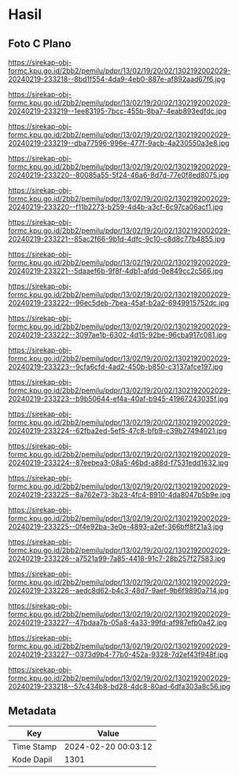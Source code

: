 # Hasil

## Foto C Plano

https://sirekap-obj-formc.kpu.go.id/2bb2/pemilu/pdpr/13/02/19/20/02/1302192002029-20240219-233218--8bd1f554-4da9-4eb0-887e-af892aad67f6.jpg

https://sirekap-obj-formc.kpu.go.id/2bb2/pemilu/pdpr/13/02/19/20/02/1302192002029-20240219-233219--1ee83195-7bcc-455b-8ba7-4eab893edfdc.jpg

https://sirekap-obj-formc.kpu.go.id/2bb2/pemilu/pdpr/13/02/19/20/02/1302192002029-20240219-233219--dba77596-996e-477f-9acb-4a230550a3e8.jpg

https://sirekap-obj-formc.kpu.go.id/2bb2/pemilu/pdpr/13/02/19/20/02/1302192002029-20240219-233220--80085a55-5f24-46a6-8d7d-77e0f8ed8075.jpg

https://sirekap-obj-formc.kpu.go.id/2bb2/pemilu/pdpr/13/02/19/20/02/1302192002029-20240219-233220--f11b2273-b259-4d4b-a3cf-6c97ca06acf1.jpg

https://sirekap-obj-formc.kpu.go.id/2bb2/pemilu/pdpr/13/02/19/20/02/1302192002029-20240219-233221--85ac2f66-9b1d-4dfc-9c10-c8d8c77b4855.jpg

https://sirekap-obj-formc.kpu.go.id/2bb2/pemilu/pdpr/13/02/19/20/02/1302192002029-20240219-233221--5daaef6b-9f8f-4db1-afdd-0e849cc2c566.jpg

https://sirekap-obj-formc.kpu.go.id/2bb2/pemilu/pdpr/13/02/19/20/02/1302192002029-20240219-233222--96ec5deb-7bea-45af-b2a2-6949915752dc.jpg

https://sirekap-obj-formc.kpu.go.id/2bb2/pemilu/pdpr/13/02/19/20/02/1302192002029-20240219-233222--3097ae1b-6302-4d15-92be-96cba917c081.jpg

https://sirekap-obj-formc.kpu.go.id/2bb2/pemilu/pdpr/13/02/19/20/02/1302192002029-20240219-233223--9cfa6cfd-4ad2-450b-b850-c3137afce197.jpg

https://sirekap-obj-formc.kpu.go.id/2bb2/pemilu/pdpr/13/02/19/20/02/1302192002029-20240219-233223--b9b50644-ef4a-40af-b945-41967243035f.jpg

https://sirekap-obj-formc.kpu.go.id/2bb2/pemilu/pdpr/13/02/19/20/02/1302192002029-20240219-233224--62fba2ed-5ef5-47c8-bfb9-c39b27494021.jpg

https://sirekap-obj-formc.kpu.go.id/2bb2/pemilu/pdpr/13/02/19/20/02/1302192002029-20240219-233224--87eebea3-08a5-46bd-a88d-f7531edd1632.jpg

https://sirekap-obj-formc.kpu.go.id/2bb2/pemilu/pdpr/13/02/19/20/02/1302192002029-20240219-233225--8a762e73-3b23-4fc4-8910-4da8047b5b9e.jpg

https://sirekap-obj-formc.kpu.go.id/2bb2/pemilu/pdpr/13/02/19/20/02/1302192002029-20240219-233225--0f4e92ba-3e0e-4893-a2ef-366bff8f21a3.jpg

https://sirekap-obj-formc.kpu.go.id/2bb2/pemilu/pdpr/13/02/19/20/02/1302192002029-20240219-233226--a7521a99-7a85-4418-91c7-28b257f27583.jpg

https://sirekap-obj-formc.kpu.go.id/2bb2/pemilu/pdpr/13/02/19/20/02/1302192002029-20240219-233226--aedc8d62-b4c3-48d7-9aef-9b6f9890a714.jpg

https://sirekap-obj-formc.kpu.go.id/2bb2/pemilu/pdpr/13/02/19/20/02/1302192002029-20240219-233227--47bdaa7b-05a8-4a33-99fd-af987efb0a42.jpg

https://sirekap-obj-formc.kpu.go.id/2bb2/pemilu/pdpr/13/02/19/20/02/1302192002029-20240219-233227--0373d9b4-77b0-452a-9328-7d2ef43f948f.jpg

https://sirekap-obj-formc.kpu.go.id/2bb2/pemilu/pdpr/13/02/19/20/02/1302192002029-20240219-233218--57c434b8-bd28-4dc8-80ad-6dfa303a8c56.jpg


## Metadata

| Key        | Value               |
| ---------- | ------------------- |
| Time Stamp | 2024-02-20 00:03:12 |
| Kode Dapil | 1301                |



